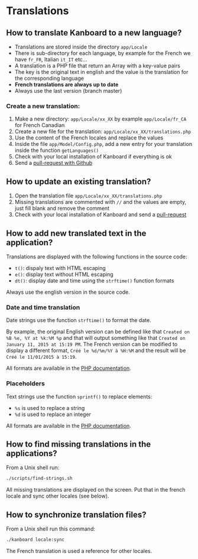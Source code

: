 Translations
============

How to translate Kanboard to a new language?
--------------------------------------------

- Translations are stored inside the directory `app/Locale`
- There is sub-directory for each language, by example for the French we have `fr_FR`, Italian `it_IT` etc...
- A translation is a PHP file that return an Array with a key-value pairs
- The key is the original text in english and the value is the translation for the corresponding language
- **French translations are always up to date**
- Always use the last version (branch master)

### Create a new translation:

1. Make a new directory: `app/Locale/xx_XX` by example `app/Locale/fr_CA` for French Canadian
2. Create a new file for the translation: `app/Locale/xx_XX/translations.php`
3. Use the content of the French locales and replace the values
4. Inside the file `app/Model/Config.php`, add a new entry for your translation inside the function `getLanguages()`
5. Check with your local installation of Kanboard if everything is ok
6. Send a [pull-request with Github](https://help.github.com/articles/using-pull-requests/)

How to update an existing translation?
--------------------------------------

1. Open the translation file `app/Locale/xx_XX/translations.php`
2. Missing translations are commented with `//` and the values are empty, just fill blank and remove the comment
3. Check with your local installation of Kanboard and send a [pull-request](https://help.github.com/articles/using-pull-requests/)

How to add new translated text in the application?
--------------------------------------------------

Translations are displayed with the following functions in the source code:

- `t()`: dispaly text with HTML escaping
- `e()`: display text without HTML escaping
- `dt()`: display date and time using the `strftime()` function formats

Always use the english version in the source code.

### Date and time translation

Date strings use the function `strftime()` to format the date.

By example, the original English version can be defined like that `Created on %B %e, %Y at %k:%M %p` and that will output something like that `Created on January 11, 2015 at 15:19 PM`. The French version can be modified to display a different format, `Créé le %d/%m/%Y à %H:%M` and the result will be `Créé le 11/01/2015 à 15:19`.

All formats are available in the [PHP documentation](http://php.net/strftime).

### Placeholders

Text strings use the function `sprintf()` to replace elements:

- `%s` is used to replace a string
- `%d` is used to replace an integer

All formats are available in the [PHP documentation](http://php.net/sprintf).

How to find missing translations in the applications?
-----------------------------------------------------

From a Unix shell run:

```bash
./scripts/find-strings.sh
```

All missing translations are displayed on the screen. Put that in the french locale and sync other locales (see below).

How to synchronize translation files?
-------------------------------------

From a Unix shell run this command:

```bash
./kanboard locale:sync
```

The French translation is used a reference for other locales.
